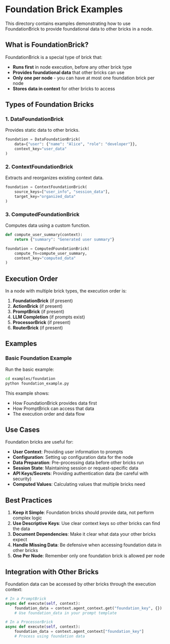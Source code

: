 # Foundation Brick Examples

This directory contains examples demonstrating how to use FoundationBrick to provide foundational data to other bricks in a node.

## What is FoundationBrick?

FoundationBrick is a special type of brick that:

- **Runs first** in node execution, before any other brick type
- **Provides foundational data** that other bricks can use
- **Only one per node** - you can have at most one foundation brick per node
- **Stores data in context** for other bricks to access

## Types of Foundation Bricks

### 1. DataFoundationBrick
Provides static data to other bricks.

```python
foundation = DataFoundationBrick(
    data={"user": {"name": "Alice", "role": "developer"}},
    context_key="user_data"
)
```

### 2. ContextFoundationBrick
Extracts and reorganizes existing context data.

```python
foundation = ContextFoundationBrick(
    source_keys=["user_info", "session_data"],
    target_key="organized_data"
)
```

### 3. ComputedFoundationBrick
Computes data using a custom function.

```python
def compute_user_summary(context):
    return {"summary": "Generated user summary"}

foundation = ComputedFoundationBrick(
    compute_fn=compute_user_summary,
    context_key="computed_data"
)
```

## Execution Order

In a node with multiple brick types, the execution order is:

1. **FoundationBrick** (if present)
2. **ActionBrick** (if present)
3. **PromptBrick** (if present)
4. **LLM Completion** (if prompts exist)
5. **ProcessorBrick** (if present)
6. **RouterBrick** (if present)

## Examples

### Basic Foundation Example

Run the basic example:

```bash
cd examples/foundation
python foundation_example.py
```

This example shows:
- How FoundationBrick provides data first
- How PromptBrick can access that data
- The execution order and data flow

## Use Cases

Foundation bricks are useful for:

- **User Context**: Providing user information to prompts
- **Configuration**: Setting up configuration data for the node
- **Data Preparation**: Pre-processing data before other bricks run
- **Session State**: Maintaining session or request-specific data
- **API Keys/Secrets**: Providing authentication data (be careful with security)
- **Computed Values**: Calculating values that multiple bricks need

## Best Practices

1. **Keep it Simple**: Foundation bricks should provide data, not perform complex logic
2. **Use Descriptive Keys**: Use clear context keys so other bricks can find the data
3. **Document Dependencies**: Make it clear what data your other bricks expect
4. **Handle Missing Data**: Be defensive when accessing foundation data in other bricks
5. **One Per Node**: Remember only one foundation brick is allowed per node

## Integration with Other Bricks

Foundation data can be accessed by other bricks through the execution context:

```python
# In a PromptBrick
async def execute(self, context):
    foundation_data = context.agent_context.get("foundation_key", {})
    # Use foundation_data in your prompt template

# In a ProcessorBrick
async def execute(self, context):
    foundation_data = context.agent_context["foundation_key"]
    # Process using foundation data
```
